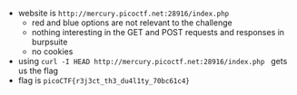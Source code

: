 - website is `http://mercury.picoctf.net:28916/index.php`
	- red and blue options are not relevant to the challenge
	- nothing interesting in the GET and POST requests and responses in burpsuite
	- no cookies
- using `curl -I HEAD http://mercury.picoctf.net:28916/index.php ` gets us the flag
- flag is `picoCTF{r3j3ct_th3_du4l1ty_70bc61c4}`